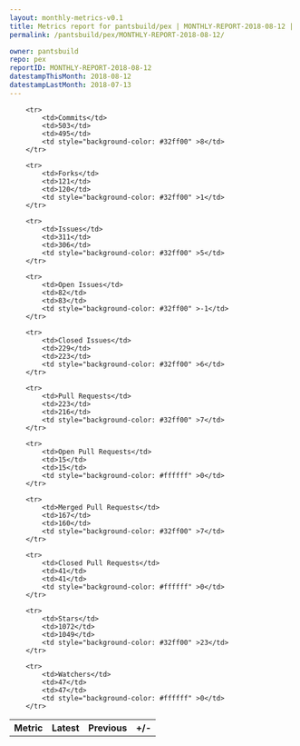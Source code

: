```yaml
---
layout: monthly-metrics-v0.1
title: Metrics report for pantsbuild/pex | MONTHLY-REPORT-2018-08-12 | 2018-08-12
permalink: /pantsbuild/pex/MONTHLY-REPORT-2018-08-12/

owner: pantsbuild
repo: pex
reportID: MONTHLY-REPORT-2018-08-12
datestampThisMonth: 2018-08-12
datestampLastMonth: 2018-07-13
---
```



<table style="width: 100%;">
    <tr>
        <th>Metric</th>
        <th>Latest</th>
        <th>Previous</th>
        <th>+/-</th>
    </tr>

        <tr>
            <td>Commits</td>
            <td>503</td>
            <td>495</td>
            <td style="background-color: #32ff00" >8</td>
        </tr>
        
        <tr>
            <td>Forks</td>
            <td>121</td>
            <td>120</td>
            <td style="background-color: #32ff00" >1</td>
        </tr>
        
        <tr>
            <td>Issues</td>
            <td>311</td>
            <td>306</td>
            <td style="background-color: #32ff00" >5</td>
        </tr>
        
        <tr>
            <td>Open Issues</td>
            <td>82</td>
            <td>83</td>
            <td style="background-color: #32ff00" >-1</td>
        </tr>
        
        <tr>
            <td>Closed Issues</td>
            <td>229</td>
            <td>223</td>
            <td style="background-color: #32ff00" >6</td>
        </tr>
        
        <tr>
            <td>Pull Requests</td>
            <td>223</td>
            <td>216</td>
            <td style="background-color: #32ff00" >7</td>
        </tr>
        
        <tr>
            <td>Open Pull Requests</td>
            <td>15</td>
            <td>15</td>
            <td style="background-color: #ffffff" >0</td>
        </tr>
        
        <tr>
            <td>Merged Pull Requests</td>
            <td>167</td>
            <td>160</td>
            <td style="background-color: #32ff00" >7</td>
        </tr>
        
        <tr>
            <td>Closed Pull Requests</td>
            <td>41</td>
            <td>41</td>
            <td style="background-color: #ffffff" >0</td>
        </tr>
        
        <tr>
            <td>Stars</td>
            <td>1072</td>
            <td>1049</td>
            <td style="background-color: #32ff00" >23</td>
        </tr>
        
        <tr>
            <td>Watchers</td>
            <td>47</td>
            <td>47</td>
            <td style="background-color: #ffffff" >0</td>
        </tr>
        
</table>
